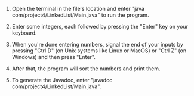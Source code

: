 1. Open the terminal in the file's location and enter "java com/project4/LinkedList/Main.java" to run the program.

2. Enter some integers, each followed by pressing the "Enter" key on your keyboard. 

3. When you're done entering numbers, signal the end of your inputs
   by pressing "Ctrl D" (on Unix systems like Linux or MacOS) 
   or "Ctrl Z" (on Windows) and then press "Enter".

4. After that, the program will sort the numbers and print them.

5. To generate the Javadoc, enter "javadoc com/project4/LinkedList/Main.java".
